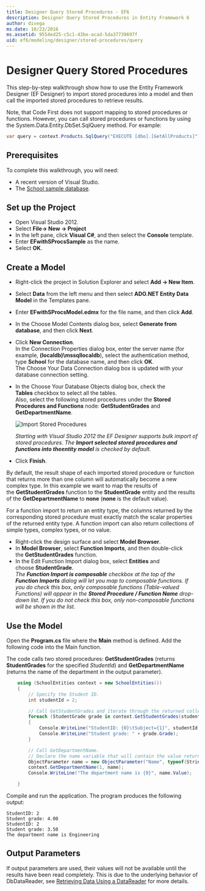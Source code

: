 ```yaml
---
title: Designer Query Stored Procedures - EF6
description: Designer Query Stored Procedures in Entity Framework 6
author: divega
ms.date: 10/23/2016
ms.assetid: 9554ed25-c5c1-43be-acad-5da37739697f
uid: ef6/modeling/designer/stored-procedures/query
---
```

# Designer Query Stored Procedures
This step-by-step walkthrough show how to use the Entity Framework Designer (EF Designer) to import stored procedures into a model and then call the imported stored procedures to retrieve results. 

Note, that Code First does not support mapping to stored procedures or functions. However, you can call stored procedures or functions by using the System.Data.Entity.DbSet.SqlQuery method. For example:
``` csharp
var query = context.Products.SqlQuery("EXECUTE [dbo].[GetAllProducts]")`;
```

## Prerequisites

To complete this walkthrough, you will need:

- A recent version of Visual Studio.
- The [School sample database](xref:ef6/resources/school-database).

## Set up the Project

-   Open Visual Studio 2012.
-   Select **File-&gt; New -&gt; Project**
-   In the left pane, click **Visual C\#**, and then select the **Console** template.
-   Enter **EFwithSProcsSample** as the name.
-   Select **OK**.

## Create a Model

-   Right-click the project in Solution Explorer and select **Add -&gt; New Item**.
-   Select **Data** from the left menu and then select **ADO.NET Entity Data Model** in the Templates pane.
-   Enter **EFwithSProcsModel.edmx** for the file name, and then click **Add**.
-   In the Choose Model Contents dialog box, select **Generate from database**, and then click **Next**.
-   Click **New Connection**.  
    In the Connection Properties dialog box, enter the server name (for example, **(localdb)\\mssqllocaldb**), select the authentication method, type **School** for the database name, and then click **OK**.  
    The Choose Your Data Connection dialog box is updated with your database connection setting.
-   In the Choose Your Database Objects dialog box, check the **Tables** checkbox to select all the tables.  
    Also, select the following stored procedures under the **Stored Procedures and Functions** node: **GetStudentGrades** and **GetDepartmentName**. 

    ![Import Stored Procedures](~/ef6/media/import.jpg)

    *Starting with Visual Studio 2012 the EF Designer supports bulk import of stored procedures. The **Import selected stored procedures and functions into theentity model** is checked by default.*
-   Click **Finish**.

By default, the result shape of each imported stored procedure or function that returns more than one column will automatically become a new complex type. In this example we want to map the results of the **GetStudentGrades** function to the **StudentGrade** entity and the results of the **GetDepartmentName** to **none** (**none** is the default value).

For a function import to return an entity type, the columns returned by the corresponding stored procedure must exactly match the scalar properties of the returned entity type. A function import can also return collections of simple types, complex types, or no value.

-   Right-click the design surface and select **Model Browser**.
-   In **Model Browser**, select **Function Imports**, and then double-click the **GetStudentGrades** function.
-   In the Edit Function Import dialog box, select **Entities** and choose **StudentGrade**.  
    *The **Function Import is composable** checkbox at the top of the **Function Imports** dialog will let you map to composable functions. If you do check this box, only composable functions (Table-valued Functions) will appear in the **Stored Procedure / Function Name** drop-down list. If you do not check this box, only non-composable functions will be shown in the list.*

## Use the Model

Open the **Program.cs** file where the **Main** method is defined. Add the following code into the Main function.

The code calls two stored procedures: **GetStudentGrades** (returns **StudentGrades** for the specified *StudentId*) and **GetDepartmentName** (returns the name of the department in the output parameter).  

``` csharp
    using (SchoolEntities context = new SchoolEntities())
    {
        // Specify the Student ID.
        int studentId = 2;

        // Call GetStudentGrades and iterate through the returned collection.
        foreach (StudentGrade grade in context.GetStudentGrades(studentId))
        {
            Console.WriteLine("StudentID: {0}\tSubject={1}", studentId, grade.Subject);
            Console.WriteLine("Student grade: " + grade.Grade);
        }

        // Call GetDepartmentName.
        // Declare the name variable that will contain the value returned by the output parameter.
        ObjectParameter name = new ObjectParameter("Name", typeof(String));
        context.GetDepartmentName(1, name);
        Console.WriteLine("The department name is {0}", name.Value);

    }
```

Compile and run the application. The program produces the following output:

```console
StudentID: 2
Student grade: 4.00
StudentID: 2
Student grade: 3.50
The department name is Engineering
```

Output Parameters
-----------------

If output parameters are used, their values will not be available until the results have been read completely. This is due to the underlying behavior of DbDataReader, see [Retrieving Data Using a DataReader](https://go.microsoft.com/fwlink/?LinkID=398589) for more details.
